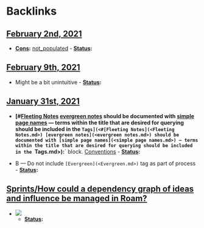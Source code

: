 
# Backlinks
## [February 2nd, 2021](<February 2nd, 2021.md>)
- **[Cons](<Cons.md>):** [not_populated](<not_populated.md>)
            - **[Status](<Status.md>):**

## [February 9th, 2021](<February 9th, 2021.md>)
- Might be a bit unintuitive
                            - **[Status](<Status.md>):**

## [January 31st, 2021](<January 31st, 2021.md>)
- **[#[Fleeting Notes](<Fleeting Notes.md>) [evergreen notes](<evergreen notes.md>) should be documented with [simple page names](<simple page names.md>) — terms within the title that are desired for querying should be included in the `Tags](<#[Fleeting Notes](<Fleeting Notes.md>) [evergreen notes](<evergreen notes.md>) should be documented with [simple page names](<simple page names.md>) — terms within the title that are desired for querying should be included in the `Tags.md>):**` block. [Conventions](<Conventions.md>)
            - **[Status](<Status.md>):**

- B — Do not include `[Evergreen](<Evergreen.md>)` tag as part of process
            - **[Status](<Status.md>):**

## [Sprints/How could a dependency graph of ideas and influence be managed in Roam?](<Sprints/How could a dependency graph of ideas and influence be managed in Roam?.md>)
- ![](https://firebasestorage.googleapis.com/v0/b/firescript-577a2.appspot.com/o/imgs%2Fapp%2FRoam-Collective%2FXrX08XM4wy.png?alt=media&token=42f9892d-4ddd-493b-af5d-3f09c59b1eae)
    - **[Status](<Status.md>):**

